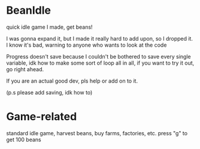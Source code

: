 # BeanIdle
quick idle game I made, get beans!

I was gonna expand it, but I made it really hard to add upon, so I dropped it.
I know it's bad, warning to anyone who wants to look at the code

Progress doesn't save because I couldn't be bothered to save every single variable, idk how to make some sort of loop
all in all,  if you want to try it out, go right ahead.

If you are an actual good dev, pls help or add on to  it.

(p.s please add saving, idk how to)

# Game-related
standard idle game, harvest beans, buy farms, factories, etc.
press "g" to get 100 beans
